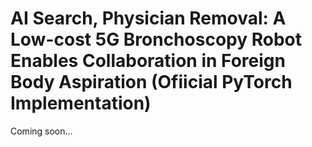 # AI Search, Physician Removal: A Low-cost 5G Bronchoscopy Robot Enables Collaboration in Foreign Body Aspiration (Ofiicial PyTorch Implementation)

Coming soon...